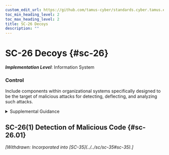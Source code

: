 ```yaml
---
custom_edit_url: https://github.com/tamus-cyber/standards.cyber.tamus.edu/tree/main/static/content/tamus.edu/TAMUS_profile.xml
toc_min_heading_level: 2
toc_max_heading_level: 2
title: SC-26 Decoys
description: ""
---
```


# SC-26 Decoys {#sc-26}

_**Implementation Level**_: Information System

### Control

Include components within organizational systems specifically designed to be the target of malicious attacks for detecting, deflecting, and analyzing such attacks.

<details>
  <summary>Supplemental Guidance</summary>

Decoys (i.e., honeypots, honeynets, or deception nets) are established to attract adversaries and deflect attacks away from the operational systems that support organizational mission and business functions. Use of decoys requires some supporting isolation measures to ensure that any deflected malicious code does not infect organizational systems. Depending on the specific usage of the decoy, consultation with the Office of the General Counsel before deployment may be needed.

</details>

## SC-26(1) Detection of Malicious Code {#sc-26.01}


<prop xmlns="http://csrc.nist.gov/ns/oscal/1.0" name="status" value="withdrawn">
               <em>[Withdrawn: Incorporated into [SC-35](../../sc/sc-35#sc-35).]</em>
            </prop>
            


